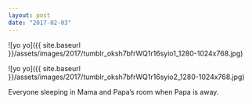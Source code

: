 ```yaml
---
layout: post
date: "2017-02-03"
---
```


![yo yo]({{ site.baseurl }}/assets/images/2017/tumblr_oksh7bfrWQ1r16syio1_1280-1024x768.jpg)

![yo yo]({{ site.baseurl }}/assets/images/2017/tumblr_oksh7bfrWQ1r16syio2_1280-1024x768.jpg)

Everyone sleeping in Mama and Papa’s room when Papa is away.
